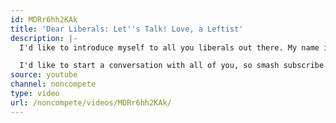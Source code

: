 ```yaml
---
id: MDRr6hh2KAk
title: 'Dear Liberals: Let''s Talk! Love, a Leftist'
description: |-
  I'd like to introduce myself to all you liberals out there. My name is Emerican Johnson and I'm a leftist.

  I'd like to start a conversation with all of you, so smash subscribe and we can start talking about capitalist-imperialism, racism, the patriarchy, and all kinds of other fun stuff!
source: youtube
channel: noncompete
type: video
url: /noncompete/videos/MDRr6hh2KAk/
---
```

